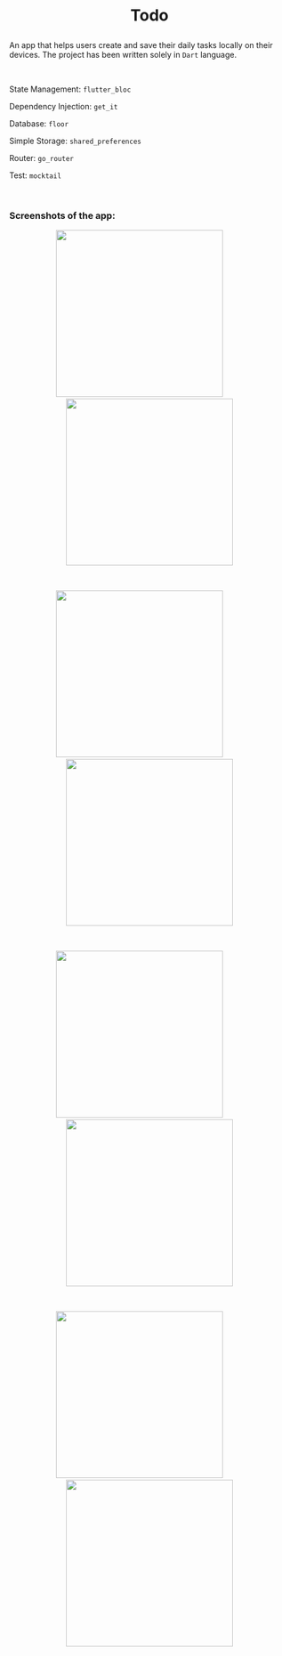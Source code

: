 # <p align="center">Todo</p>

An app that helps users create and save their daily tasks locally on their devices. The project has been written solely in `Dart` language.

&nbsp;

State Management: `flutter_bloc`

Dependency Injection: `get_it`

Database: `floor`

Simple Storage: `shared_preferences`

Router: `go_router`

Test: `mocktail`

&nbsp;

### Screenshots of the app:

<p align="center"><img src="screenshots/1.png" width="300">&nbsp; &nbsp; &nbsp; &nbsp; &nbsp;<img src="screenshots/2.png" width="300"></p>

&nbsp;

<p align="center"><img src="screenshots/3.png" width="300">&nbsp; &nbsp; &nbsp; &nbsp; &nbsp;<img src="screenshots/4.png" width="300"></p>

&nbsp;

<p align="center"><img src="screenshots/5.png" width="300">&nbsp; &nbsp; &nbsp; &nbsp; &nbsp;<img src="screenshots/6.png" width="300"></p>

&nbsp;

<p align="center"><img src="screenshots/7.png" width="300">&nbsp; &nbsp; &nbsp; &nbsp; &nbsp;<img src="screenshots/8.png" width="300"></p>

